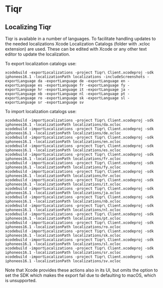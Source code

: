 # Tiqr

## Localizing Tiqr

Tiqr is available in a number of languages. To facilitate handling updates to the needed localizations Xcode Localization Catalogs (folder with .xcloc extension) are used. These can be edited with Xcode or any other text editor to update the localization.

To export localization catalogs use: 

    xcodebuild -exportLocalizations -project Tiqr\ Client.xcodeproj -sdk iphoneos16.1 -localizationPath localizations -includeScreenshots -exportLanguage da -exportLanguage de -exportLanguage en -exportLanguage es -exportLanguage fr -exportLanguage fy -exportLanguage hr -exportLanguage it -exportLanguage ja -exportLanguage nb -exportLanguage nl -exportLanguage pt -exportLanguage ro -exportLanguage sk -exportLanguage sl -exportLanguage sr -exportLanguage sv

To import localization catalogs use:

    xcodebuild -importLocalizations -project Tiqr\ Client.xcodeproj -sdk iphoneos16.1 -localizationPath localizations/da.xcloc
    xcodebuild -importLocalizations -project Tiqr\ Client.xcodeproj -sdk iphoneos16.1 -localizationPath localizations/de.xcloc
    xcodebuild -importLocalizations -project Tiqr\ Client.xcodeproj -sdk iphoneos16.1 -localizationPath localizations/en.xcloc
    xcodebuild -importLocalizations -project Tiqr\ Client.xcodeproj -sdk iphoneos16.1 -localizationPath localizations/es.xcloc
    xcodebuild -importLocalizations -project Tiqr\ Client.xcodeproj -sdk iphoneos16.1 -localizationPath localizations/fr.xcloc
    xcodebuild -importLocalizations -project Tiqr\ Client.xcodeproj -sdk iphoneos16.1 -localizationPath localizations/fy.xcloc
    xcodebuild -importLocalizations -project Tiqr\ Client.xcodeproj -sdk iphoneos16.1 -localizationPath localizations/hr.xcloc
    xcodebuild -importLocalizations -project Tiqr\ Client.xcodeproj -sdk iphoneos16.1 -localizationPath localizations/it.xcloc
    xcodebuild -importLocalizations -project Tiqr\ Client.xcodeproj -sdk iphoneos16.1 -localizationPath localizations/ja.xcloc
    xcodebuild -importLocalizations -project Tiqr\ Client.xcodeproj -sdk iphoneos16.1 -localizationPath localizations/nb.xcloc
    xcodebuild -importLocalizations -project Tiqr\ Client.xcodeproj -sdk iphoneos16.1 -localizationPath localizations/nl.xcloc
    xcodebuild -importLocalizations -project Tiqr\ Client.xcodeproj -sdk iphoneos16.1 -localizationPath localizations/pt.xcloc
    xcodebuild -importLocalizations -project Tiqr\ Client.xcodeproj -sdk iphoneos16.1 -localizationPath localizations/ro.xcloc
    xcodebuild -importLocalizations -project Tiqr\ Client.xcodeproj -sdk iphoneos16.1 -localizationPath localizations/sk.xcloc
    xcodebuild -importLocalizations -project Tiqr\ Client.xcodeproj -sdk iphoneos16.1 -localizationPath localizations/sl.xcloc
    xcodebuild -importLocalizations -project Tiqr\ Client.xcodeproj -sdk iphoneos16.1 -localizationPath localizations/sr.xcloc
    xcodebuild -importLocalizations -project Tiqr\ Client.xcodeproj -sdk iphoneos16.1 -localizationPath localizations/sv.xcloc


Note that Xcode provides these actions also in its UI, but omits the option to set the SDK which makes the export fail due to defaulting to macOS, which is unsupported.
